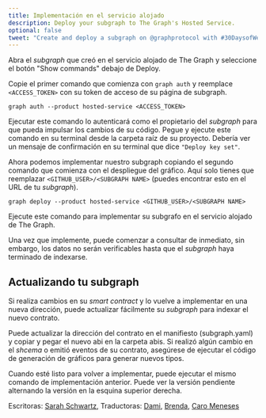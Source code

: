 ```yaml
---
title: Implementación en el servicio alojado
description: Deploy your subgraph to The Graph's Hosted Service.
optional: false
tweet: "Create and deploy a subgraph on @graphprotocol with #30DaysofWeb3 @womenbuildweb3 👾"
---
```


Abra el *subgraph* que creó en el servicio alojado de The Graph y seleccione el botón "Show commands" debajo de Deploy.

Copie el primer comando que comienza con `graph auth` y reemplace ``<ACCESS_TOKEN>`` con su token de acceso de su página de subgraph.

```
graph auth --product hosted-service <ACCESS_TOKEN>
```

Ejecutar este comando lo autenticará como el propietario del *subgraph* para que pueda impulsar los cambios de su código. Pegue y ejecute este comando en su terminal desde la carpeta raíz de su proyecto. Debería ver un mensaje de confirmación en su terminal que dice ``"Deploy key set"``.

Ahora podemos implementar nuestro subgraph copiando el segundo comando que comienza con el despliegue del gráfico. Aquí solo tienes que reemplazar `<GITHUB_USER>/<SUBGRAPH NAME>` (puedes encontrar esto en el URL de tu *subgraph*).

```
graph deploy --product hosted-service <GITHUB_USER>/<SUBGRAPH NAME>
```

Ejecute este comando para implementar su subgrafo en el servicio alojado de The Graph.

Una vez que implemente, puede comenzar a consultar de inmediato, sin embargo, los datos no serán verificables hasta que el *subgraph* haya terminado de indexarse.

## Actualizando tu subgraph

Si realiza cambios en su *smart contract* y lo vuelve a implementar en una nueva dirección, puede actualizar fácilmente su *subgraph* para indexar el nuevo contrato.

Puede actualizar la dirección del contrato en el manifiesto (subgraph.yaml) y copiar y pegar el nuevo abi en la carpeta abis. Si realizó algún cambio en el *shcema* o emitió eventos de su contrato, asegúrese de ejecutar el código de generación de gráficos para generar nuevos tipos.

Cuando esté listo para volver a implementar, puede ejecutar el mismo comando de implementación anterior. Puede ver la versión pendiente alternando la versión en la esquina superior derecha.

Escritoras: [Sarah Schwartz](https://twitter.com/schwartzswartz),
Traductoras: [Dami](https://twitter.com/dakitidami), [Brenda](https://twitter.com/engineerbrenda), [Caro Meneses](https://twitter.com/carmedinat)